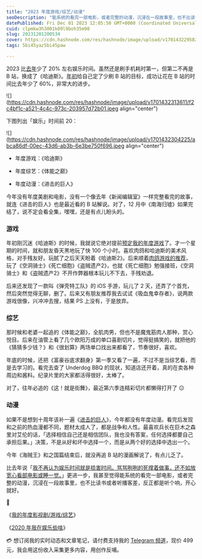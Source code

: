```yaml
---
title: "2023 年度游戏/综艺/动漫"
seoDescription: "能系统的看完一部电影，或者完整的动漫，沉浸在一段故事里，也不比读书或者听播客差，反正都是听个响，开心就好。"
datePublished: Fri Dec 01 2023 12:05:50 GMT+0000 (Coordinated Universal Time)
cuid: clpmkw3h3001k09l9boh35m98
slug: 20231201200534
cover: https://cdn.hashnode.com/res/hashnode/image/upload/v1701432295827/c944fbe9-a3ce-4d66-8611-e0eb98d9122b.jpeg
tags: 5bi45yaz5bi45paw

---
```


2023 比[去年](https://mp.weixin.qq.com/s?__biz=MzI3MzU5MDA1OQ==&mid=2247487242&idx=1&sn=26062c1edbbc607d38e25b9831fb4812&chksm=eb21bd4edc563458a3d83eb53a7f42303b50ea9b8a5b562135991fb5e7333c55342b95256463&scene=178&cur_album_id=2693354737706156034#rd)少了 20% 左右娱乐时间。虽然还是刷手机耗时第一，但第二不再是 B 站，换成了《哈迪斯》。[年初](https://mp.weixin.qq.com/s?__biz=MzI3MzU5MDA1OQ==&mid=2247487583&idx=1&sn=8441491d30c581ab252239af350027d6&chksm=eb21a21bdc562b0db927ab316795ff05365f3860b787dfae7e6eaba284ba2a58f3e52b4db9c7&scene=21#wechat_redirect)给自己定了少刷 B 站的目标，成功让花在 B 站的时间比去年少了 60%，非常大的进步。

![](https://cdn.hashnode.com/res/hashnode/image/upload/v1701432313611/f2c4bf1c-a521-4c4c-973c-203957d72b01.jpeg align="center")

下图列出「娱乐」时间前 20：

![](https://cdn.hashnode.com/res/hashnode/image/upload/v1701432304225/abca86df-00ec-43d6-ab3b-6e3be750f696.jpeg align="center")

* 年度游戏：《哈迪斯》
    
* 年度综艺：《体能之巅》
    
* 年度动漫：《进击的巨人》
    

今年没有年度美剧和电影，没有一个像去年《新闻编辑室》一样完整看完的故事，就连《进击的巨人》也是最近看的 B 站解说。对了，12 月中《南海归墟》如果完结了，说不定会看全集，嘿嘿，还是有点儿盼头的。

### 游戏

年初刚沉迷《哈迪斯》的时候，我就说它绝对提前[预定我的年度游戏](https://mp.weixin.qq.com/s?__biz=MzI3MzU5MDA1OQ==&mid=2247487493&idx=1&sn=2faa82310dba03848443dedb92218b6d&chksm=eb21a241dc562b57bf4f8cb4c9a26a66d460b9e628689222b6d51f1426b7b5831b392aacd5cd&token=1420686444&lang=zh_CN#rd)了。才一个星期的时间，就和朋友昏天黑地玩了快 100 个小时。喜欢肉鸽和哈迪斯的美术风格，对手残友好。玩腻了之后天天盼着《哈迪斯2》。后来顺着[肉鸽游戏的推荐](https://www.bilibili.com/video/BV1dX4y1R7Dz/)，玩了《空洞骑士》《死亡细胞》《盗贼遗产2》，也就《死亡细胞》勉强接班，《空洞骑士》和《盗贼遗产2》不开作弊器根本玩儿不下去，手残劝退。

后来还发现了一款叫《弹壳特工队》的 iOS 手游，玩儿了 2 天，还弄了个首充，然后突然觉得无聊，删了。后来又有朋友推荐我去试试《吸血鬼幸存者》，说两款游戏很像，兴冲冲去搜，结果 PS 上没有，于是放弃。

### 综艺

那时候和老婆一起追的《体能之巅》，全肌肉男，但也不是魔鬼筋肉人那种，赏心悦目。后来在油管上看了几个欧阳万成的单口喜剧切片，觉得挺搞笑的，就把他的《猜猜多少钱？》和《很划算》两场单口找出来都看了，节奏很好，喜欢。

年底的时候，还把《富豪谷底求翻身》第一季又看了一遍，不过不是当综艺看，而是去学习的。看完去查了 Underdog BBQ 的现状，知道店还开着，真的在卖各种周边和酱料。纪录片里的大家都活得很好，太棒了。

对了，往年必追的《这！就是街舞》，最近第六季连精彩切片都懒得打开了 😐

### 动漫

如果不是想到十周年该补一遍《[进击的巨人](https://www.bilibili.com/video/BV1xM411S7WF/)》，今年都没有年度动漫。看完后发现和之前的热血漫都不同，题材太成人了，都是战争和人性。最喜欢兵长在巨木之森里对艾伦的话，「选择相信自己还是相信团队，我也没有答案，任何选择都要自己承担后果。」决策，不是从好和坏中选择一个，而是从两个好的选择中选出一个。

今年《海贼王》和之国篇结束后，就没再追 B 站的漫画解说了，有点儿乏了。

比去年说「[我不再认为娱乐时间就是损害时间。骂骂咧咧的死撑着做事，还不如放宽心看部电影或睡一觉。](https://mp.weixin.qq.com/s?__biz=MzI3MzU5MDA1OQ==&mid=2247487242&idx=1&sn=26062c1edbbc607d38e25b9831fb4812&chksm=eb21bd4edc563458a3d83eb53a7f42303b50ea9b8a5b562135991fb5e7333c55342b95256463&scene=178&cur_album_id=2693354737706156034#rd)」更进一步，我甚至觉得能系统的看完一部电影，或者完整的动漫，沉浸在一段故事里，也不比读书或者听播客差，反正都是听个响，开心就好。

🔗

《[我的年度影视剧/游戏/综艺](https://mp.weixin.qq.com/s?__biz=MzI3MzU5MDA1OQ==&mid=2247487242&idx=1&sn=26062c1edbbc607d38e25b9831fb4812&chksm=eb21bd4edc563458a3d83eb53a7f42303b50ea9b8a5b562135991fb5e7333c55342b95256463&scene=178&cur_album_id=2693354737706156034#rd)》

《[2020 年我在娱乐些啥](https://mp.weixin.qq.com/s?__biz=MzI3MzU5MDA1OQ==&mid=2247486591&idx=1&sn=07ee2e15435094fc98674168140705c5&chksm=eb21be3bdc56372dc8a1061324b8627a1b249987f3beec47bff7ba2fd4e05f6c734077de66a5#rd)》

💳 想订阅我的实时动态和文章笔记，请付费支持我的 [Telegram 频道](https://mp.weixin.qq.com/s/A_yK10ktL8Nl7RzsnGwzEg)，现价 499 元，我会用这份收入采集更多内容，用创作反哺。